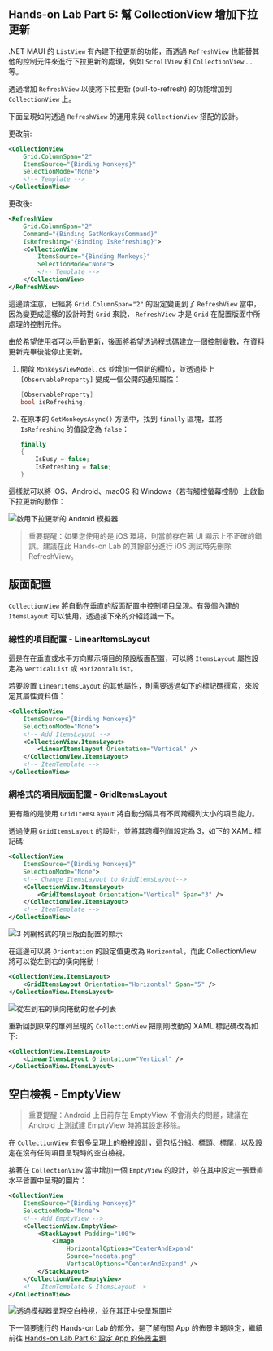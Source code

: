 ## Hands-on Lab Part 5: 幫 CollectionView 增加下拉更新

.NET MAUI 的 `ListView` 有內建下拉更新的功能，而透過 `RefreshView` 也能替其他的控制元件來進行下拉更新的處理，例如 `ScrollView` 和 `CollectionView` ...等。

透過增加 `RefreshView` 以便將下拉更新 (pull-to-refresh) 的功能增加到 `CollectionView` 上。

下面呈現如何透過 `RefreshView` 的運用來與 `CollectionView` 搭配的設計。 

更改前:

```xml
<CollectionView
    Grid.ColumnSpan="2"
    ItemsSource="{Binding Monkeys}"
    SelectionMode="None">
    <!-- Template -->
</CollectionView>
```

更改後:

```xml
<RefreshView
    Grid.ColumnSpan="2"
    Command="{Binding GetMonkeysCommand}"
    IsRefreshing="{Binding IsRefreshing}">
    <CollectionView
        ItemsSource="{Binding Monkeys}"
        SelectionMode="None">
        <!-- Template -->
    </CollectionView>
</RefreshView>
```

這邊請注意，已經將 `Grid.ColumnSpan="2"` 的設定變更到了 `RefreshView` 當中，因為變更成這樣的設計時對 `Grid` 來說， `RefreshView` 才是 `Grid` 在配置版面中所處理的控制元件。

由於希望使用者可以手動更新，後面將希望透過程式碼建立一個控制變數，在資料更新完畢後能停止更新。

1. 開啟 `MonkeysViewModel.cs` 並增加一個新的欄位，並透過掛上 `[ObservableProperty]` 變成一個公開的通知屬性：

    ```csharp
    [ObservableProperty]
    bool isRefreshing;
    ```

2. 在原本的 `GetMonkeysAsync()` 方法中，找到 `finally` 區塊，並將 `IsRefreshing` 的值設定為 `false`：

    ```csharp
    finally
    {
        IsBusy = false;
        IsRefreshing = false;
    }
    ```
這樣就可以將 iOS、Android、macOS 和 Windows（若有觸控螢幕控制）上啟動下拉更新的動作：

![啟用下拉更新的 Android 模擬器](../Art/PullToRefresh.PNG)

> 重要提醒：如果您使用的是 iOS 環境，則當前存在著 UI 顯示上不正確的錯誤。建議在此 Hands-on Lab 的其餘部分進行 iOS 測試時先刪除 RefreshView。


## 版面配置

`CollectionView` 將自動在垂直的版面配置中控制項目呈現。有幾個內建的 `ItemsLayout` 可以使用，透過接下來的介紹認識一下。

### 線性的項目配置 - LinearItemsLayout

這是在在垂直或水平方向顯示項目的預設版面配置，可以將 `ItemsLayout` 屬性設定為 `VerticalList` 或 `HorizontalList`。

若要設置 `LinearItemsLayout` 的其他屬性，則需要透過如下的標記碼撰寫，來設定其屬性資料值：

```xml
<CollectionView
    ItemsSource="{Binding Monkeys}"
    SelectionMode="None">
    <!-- Add ItemsLayout -->
    <CollectionView.ItemsLayout>
        <LinearItemsLayout Orientation="Vertical" />
    </CollectionView.ItemsLayout>
    <!-- ItemTemplate -->
</CollectionView>
```

### 網格式的項目版面配置 - GridItemsLayout

更有趣的是使用 `GridItemsLayout` 將自動分隔具有不同跨欄列大小的項目能力。

透過使用 `GridItemsLayout` 的設計，並將其跨欄列值設定為 3，如下的 XAML 標記碼:

```xml
<CollectionView
    ItemsSource="{Binding Monkeys}"
    SelectionMode="None">
    <!-- Change ItemsLayout to GridItemsLayout-->
    <CollectionView.ItemsLayout>
        <GridItemsLayout Orientation="Vertical" Span="3" />
    </CollectionView.ItemsLayout>
    <!-- ItemTemplate -->
</CollectionView>
```

![3 列網格式的項目版面配置的顯示](../Art/GridItemsLayoutVert.png)

在這邊可以將 `Orientation` 的設定值更改為 `Horizontal`，而此 CollectionView 將可以從左到右的橫向捲動！

```xml
<CollectionView.ItemsLayout>
    <GridItemsLayout Orientation="Horizontal" Span="5" />
</CollectionView.ItemsLayout>
```

![從左到右的橫向捲動的猴子列表](../Art/GridItemsLayoutHorizontal.png)

重新回到原來的單列呈現的 `CollectionView` 把剛剛改動的 XAML 標記碼改為如下:

```xml
<CollectionView.ItemsLayout>
    <LinearItemsLayout Orientation="Vertical" />
</CollectionView.ItemsLayout>
```

## 空白檢視 - EmptyView

> 重要提醒：Android 上目前存在 EmptyView 不會消失的問題，建議在 Android 上測試建 EmptyView 時將其設定移除。

在 `CollectionView` 有很多呈現上的檢視設計，這包括分組、標頭、標尾，以及設定在沒有任何項目呈現時的空白檢視。

接著在 `CollectionView` 當中增加一個 `EmptyView` 的設計，並在其中設定一張垂直水平皆置中呈現的圖片：

```xml
<CollectionView
    ItemsSource="{Binding Monkeys}"
    SelectionMode="None">
    <!-- Add EmptyView -->
    <CollectionView.EmptyView>
        <StackLayout Padding="100">
            <Image
                HorizontalOptions="CenterAndExpand"
                Source="nodata.png"
                VerticalOptions="CenterAndExpand" />
        </StackLayout>
    </CollectionView.EmptyView>
    <!-- ItemTemplate & ItemsLayout-->
</CollectionView>
```

![透過模擬器呈現空白檢視，並在其正中央呈現圖片](../Art/EmptyView.png)

下一個要進行的 Hands-on Lab 的部分，是了解有關 App 的佈景主題設定，繼續前往 [Hands-on Lab Part 6: 設定 App 的佈景主題 ](../Part%206%20-%20AppThemes/README.md)
